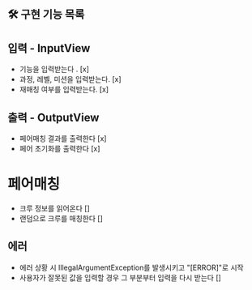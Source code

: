 ## 🛠 구현 기능 목록

## 입력 - InputView
- 기능을 입력받는다 . [x]
- 과정, 레벨, 미션을 입력받는다. [x]
- 재매칭 여부를 입력받는다. [x]

## 출력 - OutputView
- 페어매칭 결과를 출력한다 [x]
- 페어 초기화를 출력한다 [x]

# 페어매칭
- 크루 정보를 읽어온다 []
- 랜덤으로 크루를 매칭한다 []

## 에러
- 에러 상황 시 IllegalArgumentException를 발생시키고 "[ERROR]"로 시작
- 사용자가 잘못된 값을 입력할 경우 그 부분부터 입력을 다시 받는다 []